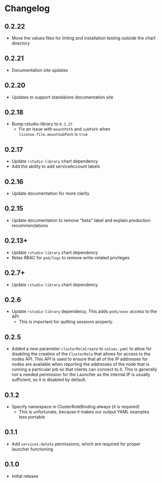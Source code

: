 # Changelog

## 0.2.22

- Move the values files for linting and installation testing outside the chart directory

## 0.2.21

- Documentation site updates

## 0.2.20

- Updates to support standalone documentation site

## 0.2.18

- Bump rstudio-library to `0.1.27`
  - Fix an issue with `mountPath` and `subPath` when `license.file.mountSubPath` is `true`

## 0.2.17

- Update `rstudio-library` chart dependency
- Add the ability to add serviceAccount labels

## 0.2.16

- Update documentation for more clarity

## 0.2.15

- Update documentation to remove "beta" label and explain production recommendations

## 0.2.13+

- Update `rstudio-library` chart dependency
- Relax RBAC for `pod/logs` to remove write-related privileges

## 0.2.7+

- Update `rstudio-library` chart dependency

## 0.2.6

- Update `rstudio-library` dependency. This adds `pods/exec` access to the API
  - This is important for quitting sessions properly.

## 0.2.5

- Added a new parameter `clusterRoleCreate` to `values.yaml` to allow for disabling the creation of the
  `ClusterRole` that allows for access to the nodes API. This API is used to ensure that all of the IP addresses
  for nodes are available when reporting the addresses of the node that is running a particular job so that
  clients can connect to it. This is generally not a needed permission for the Launcher as the internal IP is
  usually sufficient, so it is disabled by default.

## 0.1.2

- Specify namespace in ClusterRoleBinding always (it is required)
    - This is unfortunate, because it makes our output YAML examples less portable

## 0.1.1

- Add `services.delete` permissions, which are required for proper launcher functioning

## 0.1.0

- Initial release
